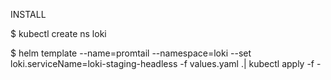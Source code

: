 INSTALL

$ kubectl create ns loki

$ helm template --name=promtail --namespace=loki --set loki.serviceName=loki-staging-headless -f values.yaml .| kubectl apply -f -
